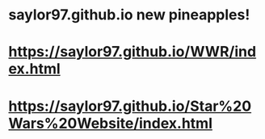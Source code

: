 # saylor97.github.io new pineapples!
# https://saylor97.github.io/WWR/index.html
# https://saylor97.github.io/Star%20Wars%20Website/index.html
